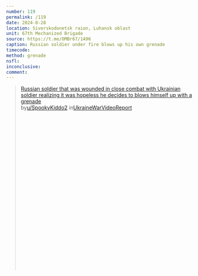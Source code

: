 ```yaml
---
number: 119
permalink: /119
date: 2024-8-28
location: Siverskodonetsk raion, Luhansk oblast
unit: 67th Mechanized Brigade 
source: https://t.me/OMBr67/1496
caption: Russian soldier under fire blows up his own grenade
timecode: 
method: grenade
nsfl: 
inconclusive:
comment: 
---
```

<blockquote class="reddit-embed-bq" style="height:500px" data-embed-height="566"><a href="https://www.reddit.com/r/UkraineWarVideoReport/comments/1f3889h/russian_soldier_that_was_wounded_in_close_combat/">Russian soldier that was wounded in close combat with Ukrainian soldier realizing it was hopeless he decides to blows himself up with a grenade</a><br> by<a href="https://www.reddit.com/user/SpookyKiddo2/">u/SpookyKiddo2</a> in<a href="https://www.reddit.com/r/UkraineWarVideoReport/">UkraineWarVideoReport</a></blockquote><script async="" src="https://embed.reddit.com/widgets.js" charset="UTF-8"></script>